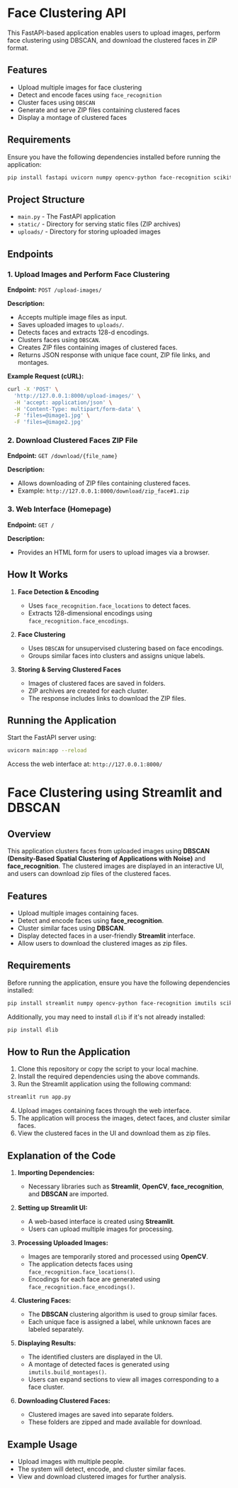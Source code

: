 # Face Clustering API

This FastAPI-based application enables users to upload images, perform face clustering using DBSCAN, and download the clustered faces in ZIP format.

## Features
- Upload multiple images for face clustering
- Detect and encode faces using `face_recognition`
- Cluster faces using `DBSCAN`
- Generate and serve ZIP files containing clustered faces
- Display a montage of clustered faces

## Requirements
Ensure you have the following dependencies installed before running the application:
```bash
pip install fastapi uvicorn numpy opencv-python face-recognition scikit-learn imutils
```

## Project Structure
- `main.py` - The FastAPI application
- `static/` - Directory for serving static files (ZIP archives)
- `uploads/` - Directory for storing uploaded images

## Endpoints
### 1. Upload Images and Perform Face Clustering
**Endpoint:** `POST /upload-images/`

**Description:**
- Accepts multiple image files as input.
- Saves uploaded images to `uploads/`.
- Detects faces and extracts 128-d encodings.
- Clusters faces using `DBSCAN`.
- Creates ZIP files containing images of clustered faces.
- Returns JSON response with unique face count, ZIP file links, and montages.

**Example Request (cURL):**
```bash
curl -X 'POST' \
  'http://127.0.0.1:8000/upload-images/' \
  -H 'accept: application/json' \
  -H 'Content-Type: multipart/form-data' \
  -F 'files=@image1.jpg' \
  -F 'files=@image2.jpg'
```

### 2. Download Clustered Faces ZIP File
**Endpoint:** `GET /download/{file_name}`

**Description:**
- Allows downloading of ZIP files containing clustered faces.
- Example: `http://127.0.0.1:8000/download/zip_face#1.zip`

### 3. Web Interface (Homepage)
**Endpoint:** `GET /`

**Description:**
- Provides an HTML form for users to upload images via a browser.

## How It Works
1. **Face Detection & Encoding**
   - Uses `face_recognition.face_locations` to detect faces.
   - Extracts 128-dimensional encodings using `face_recognition.face_encodings`.

2. **Face Clustering**
   - Uses `DBSCAN` for unsupervised clustering based on face encodings.
   - Groups similar faces into clusters and assigns unique labels.

3. **Storing & Serving Clustered Faces**
   - Images of clustered faces are saved in folders.
   - ZIP archives are created for each cluster.
   - The response includes links to download the ZIP files.

## Running the Application
Start the FastAPI server using:
```bash
uvicorn main:app --reload
```
Access the web interface at: `http://127.0.0.1:8000/`

# Face Clustering using Streamlit and DBSCAN

## Overview
This application clusters faces from uploaded images using **DBSCAN (Density-Based Spatial Clustering of Applications with Noise)** and **face_recognition**. The clustered images are displayed in an interactive UI, and users can download zip files of the clustered faces.

## Features
- Upload multiple images containing faces.
- Detect and encode faces using **face_recognition**.
- Cluster similar faces using **DBSCAN**.
- Display detected faces in a user-friendly **Streamlit** interface.
- Allow users to download the clustered images as zip files.

## Requirements
Before running the application, ensure you have the following dependencies installed:

```bash
pip install streamlit numpy opencv-python face-recognition imutils scikit-learn
```

Additionally, you may need to install `dlib` if it's not already installed:

```bash
pip install dlib
```

## How to Run the Application
1. Clone this repository or copy the script to your local machine.
2. Install the required dependencies using the above commands.
3. Run the Streamlit application using the following command:

```bash
streamlit run app.py
```

4. Upload images containing faces through the web interface.
5. The application will process the images, detect faces, and cluster similar faces.
6. View the clustered faces in the UI and download them as zip files.

## Explanation of the Code

1. **Importing Dependencies:**
   - Necessary libraries such as **Streamlit**, **OpenCV**, **face_recognition**, and **DBSCAN** are imported.
   
2. **Setting up Streamlit UI:**
   - A web-based interface is created using **Streamlit**.
   - Users can upload multiple images for processing.
   
3. **Processing Uploaded Images:**
   - Images are temporarily stored and processed using **OpenCV**.
   - The application detects faces using `face_recognition.face_locations()`.
   - Encodings for each face are generated using `face_recognition.face_encodings()`.
   
4. **Clustering Faces:**
   - The **DBSCAN** clustering algorithm is used to group similar faces.
   - Each unique face is assigned a label, while unknown faces are labeled separately.
   
5. **Displaying Results:**
   - The identified clusters are displayed in the UI.
   - A montage of detected faces is generated using `imutils.build_montages()`.
   - Users can expand sections to view all images corresponding to a face cluster.
   
6. **Downloading Clustered Faces:**
   - Clustered images are saved into separate folders.
   - These folders are zipped and made available for download.

## Example Usage
- Upload images with multiple people.
- The system will detect, encode, and cluster similar faces.
- View and download clustered images for further analysis.


